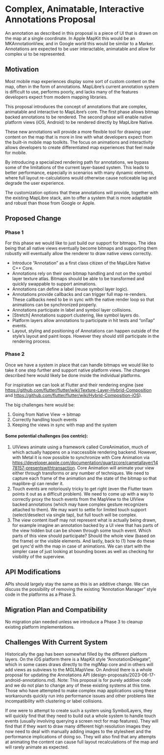# Complex, Animatable, Interactive Annotations Proposal

An annotation as described in this proposal is a piece of UI that is drawn on the map at a single coordinate. In Apple MapKit this would be an MKAnnotationView, and in Google world this would be similar to a Marker. Annotations are expected to be user interactable, animatable and allow for complex ui to be represented.

## Motivation

Most mobile map experiences display some sort of custom content on the map, often in the form of annotations. MapLibre’s current annotation system is difficult to use, performs poorly, and lacks many of the features developers expect from modern mapping libraries.

This proposal introduces the concept of annotations that are complex, animatable and interactive to MapLibre’s core. The first phase allows bitmap backed annotations to be rendered. The second phase will enable native platform views (iOS, Android) to be rendered directly by MapLibre Native.

These new annotations will provide a more flexible tool for drawing user content on the map that is more in line with what developers expect from the built-in mobile map toolkits. The focus on animations and interactivity allows developers to create differentiated map experiences that feel made for mobile.

By introducing a specialized rendering path for annotations, we bypass some of the limitations of the current layer-based system. This leads to better performance, especially in scenarios with many dynamic elements, where full layout re-calculations would otherwise cause noticeable lag and degrade the user experience.

The customization options that these annotations will provide, together with the existing MapLibre stack, aim to offer a system that is more adaptable and robust than those from Google or Apple.

## Proposed Change

### Phase 1

For this phase we would like to just build our support for bitmaps. The idea being that all native views eventually become bitmaps and supporting them robustly will eventually allow the renderer to draw native views correctly.

* Introduce “Annotation” as a first class citizen of the MapLibre Native C++ Core.
* Annotations rely on their own bitmap handling and not on the symbol layer texture atlas. Bitmaps should be able to be transformed and quickly swappable to support animations.
* Annotations can define a label (reuse symbol layer logic).
* Annotations provide callbacks and can trigger full map re-renders. These callbacks need to be in sync with the native render loop so that animations can be synchronized properly.
* Annotations participate in label and symbol layer collisions.
* [Stretch] Annotations support clustering, like symbol layers do.
* Platform layers allow annotations to participate in hit tests and “onTap” events.
* Layout, styling and positioning of Annotations can happen outside of the style’s layout and paint loops. However they should still participate in the rendering process.

### Phase 2

Once we have a system in place that can handle bitmaps we would like to take it one step further and support native platform views. The changes described here would likely be done inside the individual platforms. 

For inspiration we can look at Flutter and their rendering engine (see https://github.com/flutter/flutter/wiki/Texture-Layer-Hybrid-Composition and https://github.com/flutter/flutter/wiki/Hybrid-Composition-iOS).

The big challenges here would be:
1. Going from Native View -> bitmap
2. Correctly handling touch events
3. Keeping the views in sync with map and the system

#### Some potential challenges (ios centric):
1. UIViews animate using a framework called CoreAnimation, much of which actually happens on a inaccessible rendering backend. However, with Metal it is now possible to synchronize with Core Animation via https://developer.apple.com/documentation/quartzcore/cametallayer/1478157-presentswithtransaction. Core Animation will animate your view either through transforms or any number of techniques. We need to capture each frame of the animation and the state of the bitmap so that maplibre-gl can render it.
2. Touch events are notoriously tricky to get right (even the Flutter team points it out as a difficult problem). We need to come up with a way to correctly proxy the touch events from the MapView to the UIView backed annotations (which may have complex gesture recognizers attached to them). We may want to settle for limited touch support (select/deselect via single tap), but full touch will be complex.
3. The view content itself may not represent what is actually being drawn, for example imagine an annotation backed by a UI view that has parts of the view hidden but can be shown through some touch event. Which parts of this view should participate? Should the whole view (based on the frame) or the visible elements. And lastly, back to (1) how do these get sync'd with the map in case of animations. We can start with the simpler case of just looking at bounding boxes as well as checking for visibility of the superview.


## API Modifications

APIs should largely stay the same as this is an additive change. We can discuss the possibility of removing the existing “Annotation Manager” style code in the platforms as a Phase 3.

## Migration Plan and Compatibility

No migration plan needed unless we introduce a Phase 3 to cleanup existing platform implementations.

## Challenges With Current System

Historically the gap has been somewhat filled by the different platform layers. On the iOS platform there is a MapKit style “AnnotationDelegate”, which in some cases draws directly to the mglMap core and in others will add views as subviews to the MGLMapView. On Android there is a whole proposal for updating the Annotations API (design-proposals/2023-06-17-android-annotations.md). Note: This proposal is for purely additive code and we do not plan to change any of these existing systems at this time. Those who have attempted to make complex map applications using these workarounds quickly run into performance issues and other problems like incompatibility with clustering or label collisions.

If one were to attempt to create such a system using SymbolLayers, they will quickly find that they need to build out a whole system to handle touch events (usually involving querying a screen rect for map features). They will find that if they want to draw many different high resolution images they now need to deal with manually adding images to the stylesheet and the performance implications of doing so. They will also find that any attempts at animating the content can cause full layout recalculations of the map and will rarely animate as expected.

